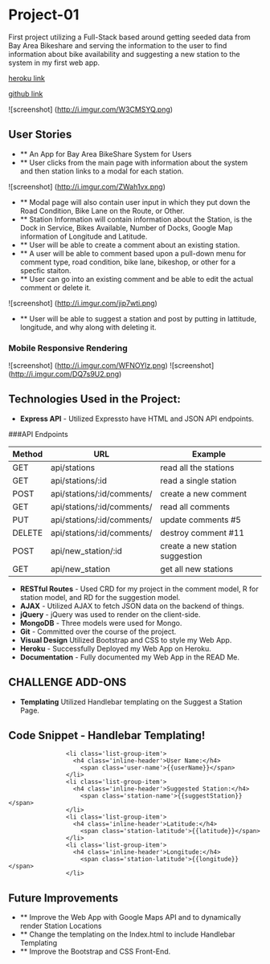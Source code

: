 # Project-01
First project utilizing a Full-Stack based around getting seeded data from Bay Area Bikeshare and serving the information to the user to find information about bike availability and suggesting a new station to the system in my first web app.

[heroku link](https://fast-depths-9180.herokuapp.com/)

[github link](https://github.com/trebloc/project-01)

![screenshot]
(http://i.imgur.com/W3CMSYQ.png)

## User Stories
* ** An App for Bay Area BikeShare System for Users
* ** User clicks from the main page with information about the system and then station links to a modal for each station.

![screenshot]
(http://i.imgur.com/ZWah1vx.png)

* ** Modal page will also contain user input in which they put down the Road Condition, Bike Lane on the Route, or Other.
* ** Station Information will contain information about the Station, is the Dock in Service, Bikes Available, Number of Docks, Google Map information of Longitude and Latitude.
* ** User will be able to create a comment about an existing station.
* ** A user will be able to comment based upon a pull-down menu for comment type, road condition, bike lane, bikeshop, or other for a specfic staiton.
*  ** User can go into an existing comment and be able to edit the actual comment or delete it.

![screenshot]
(http://i.imgur.com/jip7wti.png)

*  ** User will be able to suggest a station and post by putting in lattitude, longitude, and why along with deleting it.

### Mobile Responsive Rendering
![screenshot]
(http://i.imgur.com/WFNOYlz.png)
![screenshot]
(http://i.imgur.com/DQ7s9U2.png)

## Technologies Used in the Project:

* **Express API** - Utilized Expressto have HTML and JSON API endpoints.

###API Endpoints

Method | URL | Example
--- | --- | --- 
GET	| api/stations | read all the stations
GET	| api/stations/:id | read a single station
POST | api/stations/:id/comments/ | create a new comment
GET	| api/stations/:id/comments/ | read all comments
PUT	| api/stations/:id/comments/ | update comments #5
DELETE | api/stations/:id/comments/	| destroy comment #11
POST | api/new_station/:id | create a new station suggestion
GET	| api/new_station |	get all new stations 

* **RESTful Routes** - Used CRD for my project in the comment model, R for station model, and RD for the suggestion model.
* **AJAX** - Utilized AJAX to fetch JSON data on the backend of things.
* **jQuery** - jQuery was used to render on the client-side.
* **MongoDB** - Three models were used for Mongo.
* **Git** - Committed over the course of the project.
* **Visual Design** Utilized Bootstrap and CSS to style my Web App.
* **Heroku** - Successfully Deployed my Web App on Heroku.
* **Documentation** - Fully documented my Web App in the READ Me.

## CHALLENGE ADD-ONS
* **Templating** Utilized Handlebar templating on the Suggest a Station Page.

## Code Snippet - Handlebar Templating!
  ```              
                  <li class='list-group-item'>
                    <h4 class='inline-header'>User Name:</h4>
                      <span class='user-name'>{{userName}}</span>
                  </li>
                  <li class='list-group-item'>
                    <h4 class='inline-header'>Suggested Station:</h4>
                      <span class='station-name'>{{suggestStation}}</span>
                  </li>
                  <li class='list-group-item'>
                    <h4 class='inline-header'>Latitude:</h4>
                      <span class='station-latitude'>{{latitude}}</span>
                  </li>
                  <li class='list-group-item'>
                    <h4 class='inline-header'>Longitude:</h4>
                      <span class='station-latitude'>{{longitude}}</span>
                  </li>
  ```                
## Future Improvements
* ** Improve the Web App with Google Maps API and to dynamically render Station Locations
* ** Change the templating on the Index.html to include Handlebar Templating
* ** Improve the Bootstrap and CSS Front-End.

